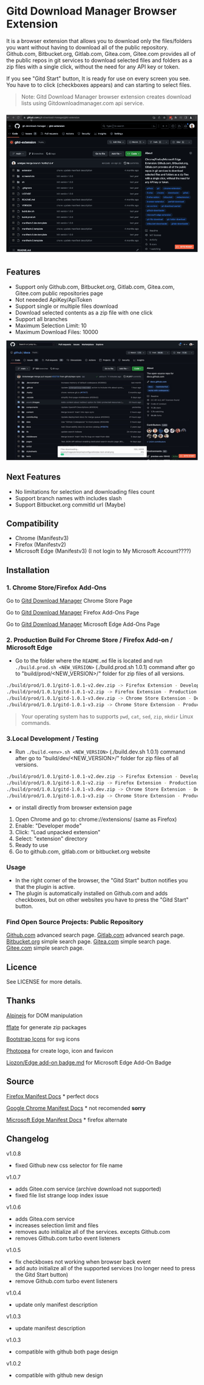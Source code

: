 # Gitd Download Manager Browser Extension

It is a browser extension that allows you to download only the files/folders you want without having to download all of the public repository. Github.com, Bitbucket.org, Gitlab.com, Gitea.com, Gitee.com provides all of the public repos in git services to download selected files and folders as a zip files with a single click, without the need for any API key or token.

If you see "Gitd Start" button, It is ready for use on every screen you see. You have to to click (checkboxes appears) and can starting to select files.

> Note: Gitd Download Manager browser extension creates download lists using Gitdownloadmanager.com api service.

![video](gif/gitdmanager.gif)

## Features

- Support only Github.com, Bitbucket.org, Gitlab.com, Gitea.com, Gitee.com public repositories page
- Not neeeded ApiKey/ApiToken
- Support single or multiple files download
- Download selected contents as a zip file with one click
- Support all branches
- Maximum Selection Limit: 10
- Maximum Download Files: 10000

![screenshot](screenshots/gitd-manager-github-download.jpeg)

## Next Features

- No limitations for selection and downloading files count
- Support branch names with includes slash
- Support Bitbucket.org commitId url (Maybe)

## Compatibility

- Chrome (Manifestv3)
- Firefox (Manifestv2)
- Microsoft Edge (Manifestv3) (I not login to My Microsoft Account????)

## Installation

### 1. Chrome Store/Firefox Add-Ons

Go to [Gitd Download Manager](https://chrome.google.com/webstore/detail/gitd-download-manager/cbnplpkljokdodpligcaolkmodfondhl) Chrome Store Page

Go to [Gitd Download Manager](https://addons.mozilla.org/en-US/firefox/addon/gitd-download-manager/) Firefox Add-Ons Page

Go to [Gitd Download Manager](https://microsoftedge.microsoft.com/addons/detail/-/-) Microsoft Edge Add-Ons Page

### 2. Production Build For Chrome Store / Firefox Add-on / Microsoft Edge

- Go to the folder where the `README.md` file is located and run `./build.prod.sh <NEW_VERSION>` (./build.prod.sh 1.0.1) command after go to "build/prod/<NEW_VERSION>/" folder for zip files of all versions.

```bash
./build/prod/1.0.1/gitd-1.0.1-v2.dev.zip -> Firefox Extension - Development version - Manifest version 2
./build/prod/1.0.1/gitd-1.0.1-v2.zip -> Firefox Extension - Production Version - Manifest version 2
./build/prod/1.0.1/gitd-1.0.1-v3.dev.zip -> Chrome Store Extension - Development version - Manifest version 3
./build/prod/1.0.1/gitd-1.0.1-v3.zip -> Chrome Store Extension - Production Version - Manifest version 3
```

> Your operating system has to supports `pwd`, `cat`, `sed`, `zip`, `mkdir` Linux commands.

### 3.Local Development / Testing

- Run `./build.<env>.sh <NEW_VERSION>` (./build.dev.sh 1.0.1) command after go to "build/dev/<NEW_VERSION>/" folder for zip files of all versions.

```bash
./build/prod/1.0.1/gitd-1.0.1-v2.dev.zip -> Firefox Extension - Development version - Manifest version 2
./build/prod/1.0.1/gitd-1.0.1-v2.zip -> Firefox Extension - Production Version - Manifest version 2
./build/prod/1.0.1/gitd-1.0.1-v3.dev.zip -> Chrome Store Extension - Development version - Manifest version 3
./build/prod/1.0.1/gitd-1.0.1-v3.zip -> Chrome Store Extension - Production Version - Manifest version 3
```

- or install directly from browser extension page

1. Open Chrome and go to: chrome://extensions/ (same as Firefox)
2. Enable: "Developer mode"
3. Click: "Load unpacked extension"
4. Select: "extension" directory
5. Ready to use
6. Go to github.com, gitlab.com or bitbucket.org website

### Usage

- In the right corner of the browser, the "Gitd Start" button notifies you that the plugin is active.
- The plugin is automatically installed on Github.com and adds checkboxes, but on other websites you have to press the "Gitd Start" button.

### Find Open Source Projects: Public Repository

[Github.com](https://github.com/search/advanced) advanced search page.
[Gitlab.com](https://gitlab.com/explore/projects) advanced search page.
[Bitbucket.org](https://bitbucket.org/repo/all) simple search page.
[Gitea.com](https://gitea.com/explore/repos) simple search page.
[Gitee.com](https://gitee.com/explore) simple search page.

## Licence

See LICENSE for more details.

## Thanks

[Alpinejs](https://alpinejs.dev) for DOM manipulation

[fflate](https://github.com/101arrowz/fflate) for generate zip packages

[Bootstrap Icons](https://icons.getbootstrap.com) for svg icons

[Photopea](https://www.photopea.com) for create logo, icon and favicon

[Liozon/Edge add-on badge.md](https://gist.github.com/Liozon/cf898c47628bfecd9896f79e6c9a8db8) for Microsoft Edge Add-On Badge

## Source

[Firefox Manifest Docs](https://developer.mozilla.org/en-US/docs/Mozilla/Add-ons/WebExtensions/manifest.json) * perfect docs

[Google Chrome Manifest Docs](https://developer.chrome.com/docs/extensions/mv3/manifest/) * not recomended **sorry**

[Microsoft Edge Manifest Docs](https://learn.microsoft.com/en-us/microsoft-edge/extensions-chromium/getting-started/manifest-format) * firefox alternate

## Changelog

v1.0.8

- fixed Github new css selector for file name

v1.0.7

- adds Gitee.com service (archive download not supported)
- fixed file list strange loop index issue

v1.0.6

- adds Gitea.com service
- increases selection limit and files
- removes auto initialize all of the services. excepts Github.com
- removes Github.com turbo event listeners

v1.0.5

- fix checkboxes not working when browser back event
- add auto initialize all of the supported services (no longer need to press the Gitd Start button)
- remove Github.com turbo event listeners

v1.0.4

- update only manifest description

v1.0.3

- update manifest description

v1.0.3

- compatible with github both page design

v1.0.2

- compatible with github new design

